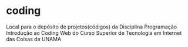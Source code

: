 # coding
Local para o depósito de projetos(códigos) da Disciplina Programação Introdução ao Coding Web do Curso Superior de Tecnologia em Internet das Coisas da UNAMA
